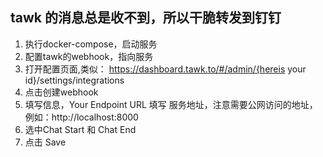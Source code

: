 ## tawk 的消息总是收不到，所以干脆转发到钉钉
1. 执行docker-compose，启动服务
2. 配置tawk的webhook，指向服务
  1. 打开配置页面,类似： https://dashboard.tawk.to/#/admin/{hereis your id}/settings/integrations
  2. 点击创建webhook
  3. 填写信息，Your Endpoint URL 填写 服务地址，注意需要公网访问的地址， 例如：http://localhost:8000
  4. 选中Chat Start 和 Chat End 
  5. 点击 Save



